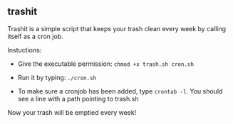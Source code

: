 ## trashit

Trashit is a simple script that keeps your trash clean every week by calling itself as a cron job.

Instuctions:
* Give the executable permission: `chmod +x trash.sh cron.sh`
* Run it by typing: `./cron.sh`

* To make sure a cronjob has been added, type `crontab -l`. You should see a line with a path pointing to trash.sh

Now your trash will be emptied every week!